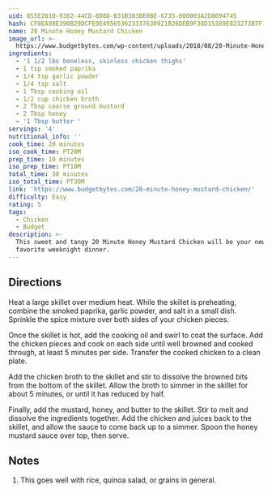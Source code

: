 ```yaml
---
uid: 855E201D-9382-44CD-8D8D-B31B303BE0BE-6735-000003A2D8094745
hash: CF8EA98E390B29DCFE0E495653623337630921B26DEB9F38D15389E823273B7F
name: 20 Minute Honey Mustard Chicken
image_url: >-
  https://www.budgetbytes.com/wp-content/uploads/2018/08/20-Minute-Honey-Mustard-Chicken-V-640x853.jpg
ingredients:
  - '1 1/2 lbs boneless, skinless chicken thighs'
  - 1 tsp smoked paprika
  - 1/4 tsp garlic powder
  - 1/4 tsp salt
  - 1 Tbsp cooking oil
  - 1/2 cup chicken broth
  - 2 Tbsp coarse ground mustard
  - 2 Tbsp honey
  - '1 Tbsp butter '
servings: '4'
nutritional_info: ''
cook_time: 20 minutes
iso_cook_time: PT20M
prep_time: 10 minutes
iso_prep_time: PT10M
total_time: 30 minutes
iso_total_time: PT30M
link: 'https://www.budgetbytes.com/20-minute-honey-mustard-chicken/'
difficulty: Easy
rating: 5
tags:
  - Chicken
  - Budget
description: >-
  This sweet and tangy 20 Minute Honey Mustard Chicken will be your new family
  favorite weeknight dinner.
---
```

## Directions

Heat a large skillet over medium heat. While the skillet is preheating, combine the smoked paprika, garlic powder, and salt in a small dish. Sprinkle the spice mixture over both sides of your chicken pieces.

Once the skillet is hot, add the cooking oil and swirl to coat the surface. Add the chicken pieces and cook on each side until well browned and cooked through, at least 5 minutes per side. Transfer the cooked chicken to a clean plate.

Add the chicken broth to the skillet and stir to dissolve the browned bits from the bottom of the skillet. Allow the broth to simmer in the skillet for about 5 minutes, or until it has reduced by half.

Finally, add the mustard, honey, and butter to the skillet. Stir to melt and dissolve the ingredients together. Add the chicken and juices back to the skillet, and allow the sauce to come back up to a simmer. Spoon the honey mustard sauce over top, then serve.
## Notes

1. This goes well with rice, quinoa salad, or grains in general.
